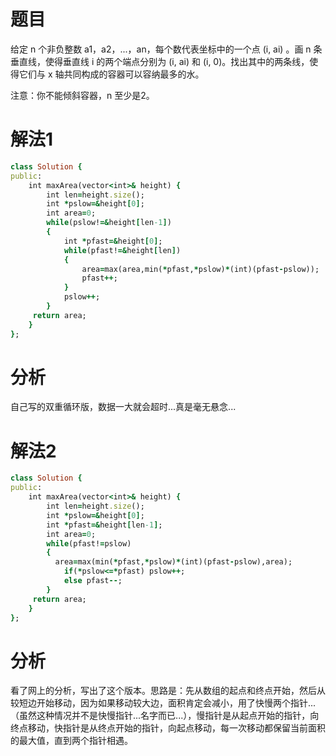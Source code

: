 # 题目
给定 n 个非负整数 a1，a2，...，an，每个数代表坐标中的一个点 (i, ai) 。画 n 条垂直线，使得垂直线 i 的两个端点分别为 (i, ai) 和 (i, 0)。找出其中的两条线，使得它们与 x 轴共同构成的容器可以容纳最多的水。

注意：你不能倾斜容器，n 至少是2。
# 解法1
```ruby
class Solution {
public:
    int maxArea(vector<int>& height) {
        int len=height.size();
        int *pslow=&height[0];        
        int area=0;      
        while(pslow!=&height[len-1])
        {
            int *pfast=&height[0];
            while(pfast!=&height[len])
            {
                area=max(area,min(*pfast,*pslow)*(int)(pfast-pslow));
                pfast++;
            }
            pslow++;
        }
     return area; 
    }
};
```
# 分析
自己写的双重循环版，数据一大就会超时...真是毫无悬念...
# 解法2
```ruby
class Solution {
public:
    int maxArea(vector<int>& height) {
        int len=height.size();
        int *pslow=&height[0];
        int *pfast=&height[len-1];
        int area=0;      
        while(pfast!=pslow)
        {
          area=max(min(*pfast,*pslow)*(int)(pfast-pslow),area);
            if(*pslow<=*pfast) pslow++;
            else pfast--;
        }
     return area; 
    }
};
```
# 分析
看了网上的分析，写出了这个版本。思路是：先从数组的起点和终点开始，然后从较短边开始移动，因为如果移动较大边，面积肯定会减小，用了快慢两个指针...（虽然这种情况并不是快慢指针...名字而已...），慢指针是从起点开始的指针，向终点移动，快指针是从终点开始的指针，向起点移动，每一次移动都保留当前面积的最大值，直到两个指针相遇。
